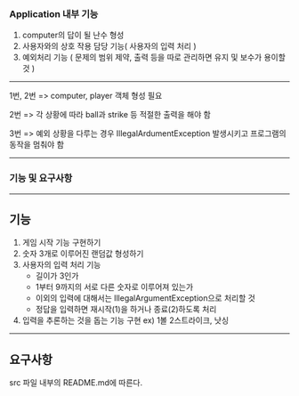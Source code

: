 ### Application 내부 기능
1. computer의 답이 될 난수 형성
2. 사용자와의 상호 작용 담당 기능( 사용자의 입력 처리 )
3. 예외처리 기능 ( 문제의 범위 제약, 출력 등을 따로 관리하면 유지 및 보수가 용이할 것 )
----------------------------------------------------------------------------------------

1번, 2번 => computer, player 객체 형성 필요

2번 => 각 상황에 따라 ball과 strike 등 적절한 출력을 해야 함

3번 => 예외 상황을 다루는 경우 IllegalArdumentException 발생시키고 프로그램의 동작을 멈춰야 함

---------------------------------------------------------------------------------------------

### 기능 및 요구사항
--------------------------------------------------------------------------------------------

## 기능

1. 게임 시작 기능 구현하기
2. 숫자 3개로 이루어진 랜덤값 형성하기
3. 사용자의 입력 처리 기능
   - 길이가 3인가
   - 1부터 9까지의 서로 다른 숫자로 이루어져 있는가
   - 이외의 입력에 대해서는 IllegalArgumentException으로 처리할 것
   - 정답을 입력하면 재시작(1)을 하거나 종료(2)하도록 처리
4. 입력을 추론하는 것을 돕는 기능 구현
   ex) 1볼 2스트라이크, 낫싱
--------------------------------------------------------------------------------------------

## 요구사항

src 파일 내부의 README.md에 따른다.

